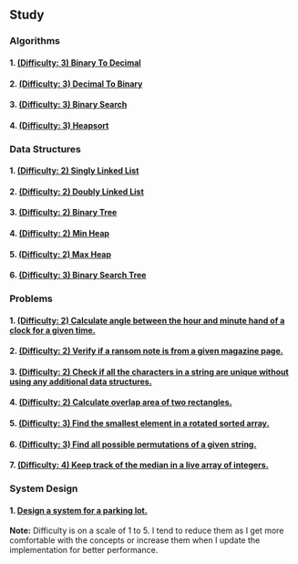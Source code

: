 ## Study

### Algorithms

#### 1. [(Difficulty: 3) Binary To Decimal](algorithms/binary_to_decimal.py)
#### 2. [(Difficulty: 3) Decimal To Binary](algorithms/decimal_to_binary.py)
#### 3. [(Difficulty: 3) Binary Search](algorithms/binary_search.py)
#### 4. [(Difficulty: 3) Heapsort](algorithms/heapsort.py)

### Data Structures

#### 1. [(Difficulty: 2) Singly Linked List](data_structures/singly_linked_list.py)
#### 2. [(Difficulty: 2) Doubly Linked List](data_structures/doubly_linked_list.py)
#### 3. [(Difficulty: 2) Binary Tree](data_structures/binary_tree.py)
#### 4. [(Difficulty: 2) Min Heap](data_structures/min_heap.py)
#### 5. [(Difficulty: 2) Max Heap](data_structures/max_heap.py)
#### 6. [(Difficulty: 3) Binary Search Tree](data_structures/binary_search_tree.py)

### Problems

#### 1. [(Difficulty: 2) Calculate angle between the hour and minute hand of a clock for a given time.](problems/clock_angle.py)
#### 2. [(Difficulty: 2) Verify if a ransom note is from a given magazine page.](problems/ransom_note.py)
#### 3. [(Difficulty: 2) Check if all the characters in a string are unique without using any additional data structures.](problems/unique_characters_check.py)
#### 4. [(Difficulty: 2) Calculate overlap area of two rectangles.](problems/rectangle_overlap_area.py)
#### 5. [(Difficulty: 3) Find the smallest element in a rotated sorted array.](problems/minimum_rotated_sorted.py)
#### 6. [(Difficulty: 3) Find all possible permutations of a given string.](problems/string_permutations.py)
#### 7. [(Difficulty: 4) Keep track of the median in a live array of integers.](problems/track_median.py)

### System Design

#### 1. [Design a system for a parking lot.](system_design/parking_lot.py)


**Note:** Difficulty is on a scale of 1 to 5. I tend to reduce them as I get more comfortable with the concepts or increase them when I update the implementation for better performance.
